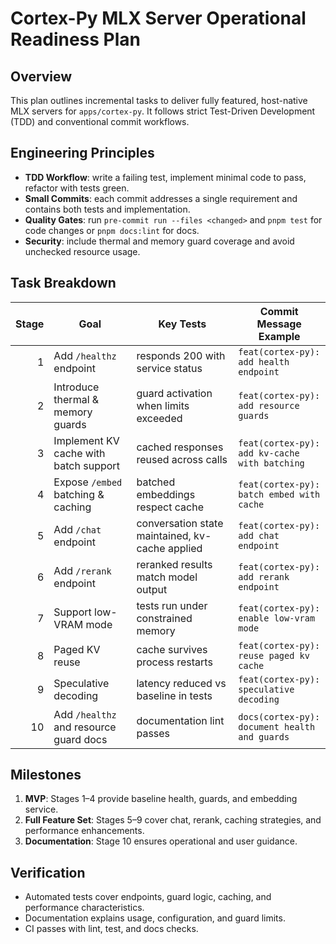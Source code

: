 # Cortex-Py MLX Server Operational Readiness Plan

## Overview

This plan outlines incremental tasks to deliver fully featured, host-native MLX
servers for `apps/cortex-py`. It follows strict Test-Driven Development (TDD)
and conventional commit workflows.

## Engineering Principles

- **TDD Workflow**: write a failing test, implement minimal code to pass,
  refactor with tests green.
- **Small Commits**: each commit addresses a single requirement and contains both
  tests and implementation.
- **Quality Gates**: run `pre-commit run --files <changed>` and `pnpm test` for
  code changes or `pnpm docs:lint` for docs.
- **Security**: include thermal and memory guard coverage and avoid unchecked
  resource usage.

## Task Breakdown

| Stage | Goal                                   | Key Tests                                       | Commit Message Example                        |
| ----: | -------------------------------------- | ----------------------------------------------- | --------------------------------------------- |
|     1 | Add `/healthz` endpoint                | responds 200 with service status                | `feat(cortex-py): add health endpoint`        |
|     2 | Introduce thermal & memory guards      | guard activation when limits exceeded           | `feat(cortex-py): add resource guards`        |
|     3 | Implement KV cache with batch support  | cached responses reused across calls            | `feat(cortex-py): add kv-cache with batching` |
|     4 | Expose `/embed` batching & caching     | batched embeddings respect cache                | `feat(cortex-py): batch embed with cache`     |
|     5 | Add `/chat` endpoint                   | conversation state maintained, kv-cache applied | `feat(cortex-py): add chat endpoint`          |
|     6 | Add `/rerank` endpoint                 | reranked results match model output             | `feat(cortex-py): add rerank endpoint`        |
|     7 | Support low-VRAM mode                  | tests run under constrained memory              | `feat(cortex-py): enable low-vram mode`       |
|     8 | Paged KV reuse                         | cache survives process restarts                 | `feat(cortex-py): reuse paged kv cache`       |
|     9 | Speculative decoding                   | latency reduced vs baseline in tests            | `feat(cortex-py): speculative decoding`       |
|    10 | Add `/healthz` and resource guard docs | documentation lint passes                       | `docs(cortex-py): document health and guards` |

## Milestones

1. **MVP**: Stages 1–4 provide baseline health, guards, and embedding service.
2. **Full Feature Set**: Stages 5–9 cover chat, rerank, caching strategies, and
   performance enhancements.
3. **Documentation**: Stage 10 ensures operational and user guidance.

## Verification

- Automated tests cover endpoints, guard logic, caching, and performance
  characteristics.
- Documentation explains usage, configuration, and guard limits.
- CI passes with lint, test, and docs checks.
